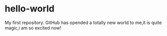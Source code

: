 # hello-world
My first repository.
GitHub has opended a totally new world to me,it is quite magic,i am so excited now!
